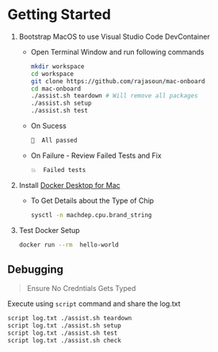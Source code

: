 # Getting Started

1. Bootstrap MacOS to use Visual Studio Code DevContainer
    * Open Terminal Window and run following commands

        ```sh
        mkdir workspace 
        cd workspace
        git clone https://github.com/rajasoun/mac-onboard
        cd mac-onboard
        ./assist.sh teardown # Will remove all packages
        ./assist.sh setup
        ./assist.sh test
        ```

    * On Sucess

        ```sh
        💯  All passed
        ```

    * On Failure - Review Failed Tests and Fix

        ```sh
        💥  Failed tests
        ```

1. Install [Docker Desktop for Mac](https://docs.docker.com/desktop/mac/install/)
    * To Get Details about the Type of Chip
        ```sh
        sysctl -n machdep.cpu.brand_string
        ```

1. Test Docker Setup
    ```sh
    docker run --rm  hello-world
    ```

## Debugging

> Ensure No Credntials Gets Typed

Execute using `script` command and share the log.txt

```sh
script log.txt ./assist.sh teardown
script log.txt ./assist.sh setup
script log.txt ./assist.sh test
script log.txt ./assist.sh check
```

